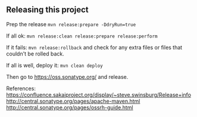 ## Releasing this project

Prep the release
`mvn release:prepare -DdryRun=true`

If all ok:
`mvn release:clean release:prepare release:perform`

If it fails:
`mvn release:rollback` and check for any extra files or files that couldn't be rolled back.

If all is well, deploy it:
`mvn clean deploy`

Then go to https://oss.sonatype.org/ and release.


References:
https://confluence.sakaiproject.org/display/~steve.swinsburg/Release+info
http://central.sonatype.org/pages/apache-maven.html
http://central.sonatype.org/pages/ossrh-guide.html


